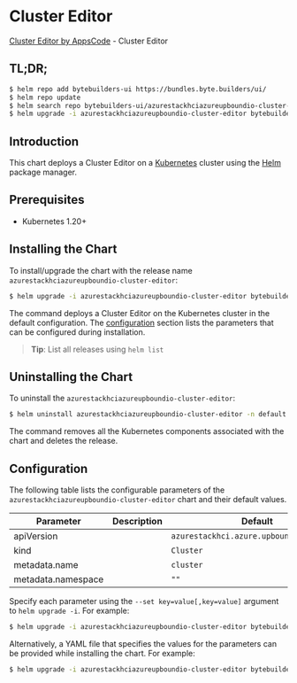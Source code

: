 # Cluster Editor

[Cluster Editor by AppsCode](https://byte.builders) - Cluster Editor

## TL;DR;

```bash
$ helm repo add bytebuilders-ui https://bundles.byte.builders/ui/
$ helm repo update
$ helm search repo bytebuilders-ui/azurestackhciazureupboundio-cluster-editor --version=v0.4.18
$ helm upgrade -i azurestackhciazureupboundio-cluster-editor bytebuilders-ui/azurestackhciazureupboundio-cluster-editor -n default --create-namespace --version=v0.4.18
```

## Introduction

This chart deploys a Cluster Editor on a [Kubernetes](http://kubernetes.io) cluster using the [Helm](https://helm.sh) package manager.

## Prerequisites

- Kubernetes 1.20+

## Installing the Chart

To install/upgrade the chart with the release name `azurestackhciazureupboundio-cluster-editor`:

```bash
$ helm upgrade -i azurestackhciazureupboundio-cluster-editor bytebuilders-ui/azurestackhciazureupboundio-cluster-editor -n default --create-namespace --version=v0.4.18
```

The command deploys a Cluster Editor on the Kubernetes cluster in the default configuration. The [configuration](#configuration) section lists the parameters that can be configured during installation.

> **Tip**: List all releases using `helm list`

## Uninstalling the Chart

To uninstall the `azurestackhciazureupboundio-cluster-editor`:

```bash
$ helm uninstall azurestackhciazureupboundio-cluster-editor -n default
```

The command removes all the Kubernetes components associated with the chart and deletes the release.

## Configuration

The following table lists the configurable parameters of the `azurestackhciazureupboundio-cluster-editor` chart and their default values.

|     Parameter      | Description |                       Default                       |
|--------------------|-------------|-----------------------------------------------------|
| apiVersion         |             | <code>azurestackhci.azure.upbound.io/v1beta1</code> |
| kind               |             | <code>Cluster</code>                                |
| metadata.name      |             | <code>cluster</code>                                |
| metadata.namespace |             | <code>""</code>                                     |


Specify each parameter using the `--set key=value[,key=value]` argument to `helm upgrade -i`. For example:

```bash
$ helm upgrade -i azurestackhciazureupboundio-cluster-editor bytebuilders-ui/azurestackhciazureupboundio-cluster-editor -n default --create-namespace --version=v0.4.18 --set apiVersion=azurestackhci.azure.upbound.io/v1beta1
```

Alternatively, a YAML file that specifies the values for the parameters can be provided while
installing the chart. For example:

```bash
$ helm upgrade -i azurestackhciazureupboundio-cluster-editor bytebuilders-ui/azurestackhciazureupboundio-cluster-editor -n default --create-namespace --version=v0.4.18 --values values.yaml
```
